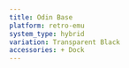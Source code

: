 ```yaml
---
title: Odin Base
platform: retro-emu
system_type: hybrid
variation: Transparent Black
accessories: + Dock
---
```


